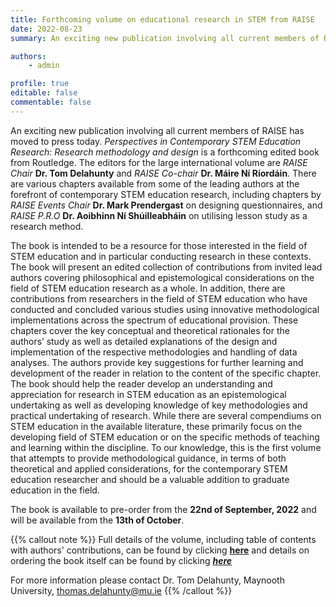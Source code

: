 ```yaml
---
title: Forthcoming volume on educational research in STEM from RAISE
date: 2022-08-23
summary: An exciting new publication involving all current members of RAISE has moved to press today. Perspectives in Contemporary STEM Education Research - Research methodology and design, is a forthcoming edited book from Routledge. The editors for the large international volume are RAISE Chair Dr. Tom Delahunty and RAISE Co-chair Dr. Máire Ní Ríordáin. There are various chapters available from some of the leading authors at the forefront of contemporary STEM education research, including chapters by RAISE Events Chair Dr. Mark Prendergast on designing questionnaires, and RAISE P.R.O Dr. Aoibhinn Ní Shúilleabháin on utilising lesson study as a research method. 

authors: 
    - admin

profile: true
editable: false
commentable: false
---
```


An exciting new publication involving all current members of RAISE has moved to press today. *Perspectives in Contemporary STEM Education Research: Research methodology and design* is a forthcoming edited book from Routledge. The editors for the large international volume are *RAISE Chair* **Dr. Tom Delahunty** and *RAISE Co-chair* **Dr. Máire Ní Ríordáin**. There are various chapters available from some of the leading authors at the forefront of contemporary STEM education research, including chapters by *RAISE Events Chair* **Dr. Mark Prendergast** on designing questionnaires, and *RAISE P.R.O* **Dr. Aoibhinn Ní Shúilleabháin** on utilising lesson study as a research method. 

<!--more-->

The book is intended to be a resource for those interested in the field of STEM education and in particular conducting research in these  contexts. The book will present an edited collection of contributions from invited lead authors covering philosophical and epistemological considerations on the field of STEM education research as a whole. In addition, there are contributions from researchers in the field of STEM education who have conducted and concluded various studies using innovative methodological implementations across the spectrum of educational provision. These  chapters  cover the key conceptual and theoretical rationales for the authors’ study as well as detailed explanations of the design and implementation of the respective methodologies and handling of data analyses. The authors provide key suggestions for further learning and development of the reader in relation to the content of the specific chapter. The book should help the reader develop an understanding and appreciation for research in STEM education as an epistemological undertaking as well as developing knowledge of key methodologies and practical undertaking of research. While there are several compendiums on STEM education in the available literature, these primarily focus on the developing field of STEM education or on the specific methods of teaching and learning within the discipline. To our knowledge, this is the first volume that attempts to provide methodological guidance, in terms of both theoretical and applied considerations, for the contemporary STEM education researcher and should be a valuable addition to graduate education in the field.

The book is available to pre-order from the **22nd of September, 2022** and will be available from the **13th of October**.


{{% callout note %}}
Full details of the volume, including table of contents with authors' contributions, can be found by clicking [**here**](https://www.taylorfrancis.com/books/edit/10.4324/9781003108122/perspectives-contemporary-stem-education-research-thomas-delahunty-m%C3%A1ire-n%C3%AD-r%C3%ADord%C3%A1in) and details on ordering the book itself can be found by clicking [***here***](https://www.routledge.com/Perspectives-in-Contemporary-STEM-Education-Research-Research-Methodology/Delahunty-Ni-Riordain/p/book/9780367621360)

For more information please contact Dr. Tom Delahunty, Maynooth University, thomas.delahunty@mu.ie 
{{% /callout %}}



